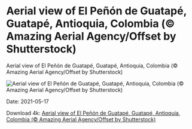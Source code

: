 # Aerial view of El Peñón de Guatapé, Guatapé, Antioquia, Colombia (© Amazing Aerial Agency/Offset by Shutterstock)

Aerial view of El Peñón de Guatapé, Guatapé, Antioquia, Colombia (© Amazing Aerial Agency/Offset by Shutterstock)

![Aerial view of El Peñón de Guatapé, Guatapé, Antioquia, Colombia (© Amazing Aerial Agency/Offset by Shutterstock)](https://bing.com/th?id=OHR.Guatape_EN-US7463341939_UHD.jpg&w=1024&h=576)

Date: 2021-05-17

Download 4k: [Aerial view of El Peñón de Guatapé, Guatapé, Antioquia, Colombia (© Amazing Aerial Agency/Offset by Shutterstock)](https://bing.com/th?id=OHR.Guatape_EN-US7463341939_UHD.jpg)

